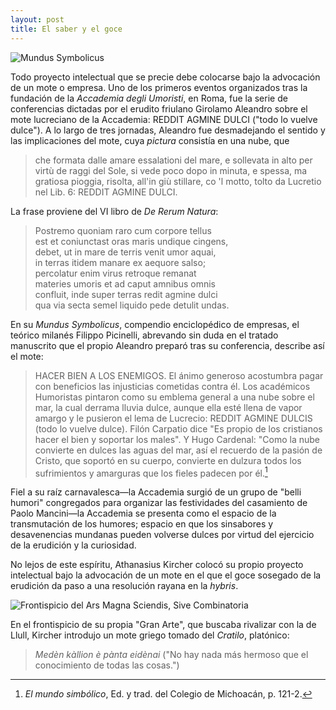 ```yaml
---
layout: post
title: El saber y el goce
---
```


![Mundus Symbolicus](https://dl.dropboxusercontent.com/u/15184083/IMAGES_BLOG/mondo.png)

Todo proyecto intelectual que se precie debe colocarse bajo la advocación de un mote o empresa. Uno de los primeros eventos organizados tras la fundación de la *Accademia degli Umoristi*, en Roma, fue la serie de conferencias dictadas por el erudito friulano Girolamo Aleandro sobre el mote lucreciano de la Accademia: REDDIT AGMINE DULCI ("todo lo vuelve dulce"). A lo largo de tres jornadas, Aleandro fue desmadejando el sentido y las implicaciones del mote, cuya *pictura* consistía en una nube, que 

>che formata dalle amare essalationi del mare, e sollevata in alto per virtù de raggi del Sole, si vede poco dopo in minuta, e spessa, ma gratiosa pioggia, risolta, all'in giù stillare, co 'l motto, tolto da Lucretio nel Lib. 6: REDDIT AGMINE DULCI.

La frase proviene del VI libro de *De Rerum Natura*: 

>Postremo quoniam raro cum corpore tellus  
est et coniunctast oras maris undique cingens,  
debet, ut in mare de terris venit umor aquai,  
in terras itidem manare ex aequore salso;  
percolatur enim virus retroque remanat  
materies umoris et ad caput amnibus omnis  
confluit, inde super terras redit agmine dulci  
qua via secta semel liquido pede detulit undas.  

En su *Mundus Symbolicus*, compendio enciclopédico de empresas, el teórico milanés Filippo Picinelli, abrevando sin duda en el tratado manuscrito que el propio Aleandro preparó tras su conferencia, describe así el mote:

> HACER BIEN A LOS ENEMIGOS. 
El ánimo generoso acostumbra pagar con beneficios las injusticias cometidas contra él. Los académicos Humoristas pintaron como su emblema general a una nube sobre el mar, la cual derrama lluvia dulce, aunque ella esté llena de vapor amargo y le pusieron el lema de Lucrecio: REDDIT AGMINE DULCIS (todo lo vuelve dulce). Filón Carpatio dice "Es propio de los cristianos hacer el bien y soportar los males". Y Hugo Cardenal: "Como la nube convierte en dulces las aguas del mar, así el recuerdo de la pasión de Cristo, que soportó en su cuerpo, convierte en dulzura todos los sufrimientos y amarguras que los fieles padecen por él.[^fn-1]

Fiel a su raíz carnavalesca—la Accademia surgió de un grupo de "belli humori" congregados para organizar las festividades del casamiento de Paolo Mancini—la Accademia se presenta como el espacio de la transmutación de los humores; espacio en que los sinsabores y desavenencias mundanas pueden volverse dulces por virtud del ejercicio de la erudición y la curiosidad. 

No lejos de este espíritu, Athanasius Kircher colocó su propio proyecto intelectual bajo la advocación de un mote en el que el goce sosegado de la erudición da paso a una resolución rayana en la *hybris*.  

![Frontispicio del *Ars Magna Sciendis, Sive Combinatoria*](https://dl.dropboxusercontent.com/u/15184083/IMAGES_BLOG/ars.png)

En el frontispicio de su propia "Gran Arte", que buscaba rivalizar con la de Llull, Kircher introdujo un mote griego tomado del *Cratilo*, platónico: 

>*Medèn kàllion è pànta eidènai* ("No hay nada más hermoso que el conocimiento de todas las cosas.")

[^fn-1]: *El mundo simbólico*, Ed. y trad. del Colegio de Michoacán, p. 121-2.
